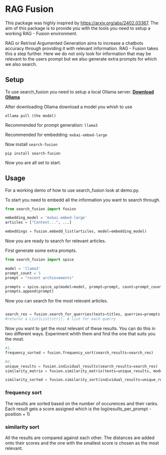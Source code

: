 # RAG Fusion
This package was highly inspired by https://arxiv.org/abs/2402.03367.
The aim of this package is to provide you with the tools you need to setup a working RAG - Fusion environment.

RAG or Retrival Argumented Generation aims to increase a chatbots accuracy through providing it with relevant information.
RAG - Fusion takes this a step further. Here we do not only look for information that may be relevant to the users prompt but we also generate extra prompts for which we also search.

## Setup
To use search_fusion you need to setup a local Ollama server. **[Download Ollama](https://ollama.com/download)**

After downloading Ollama download a model you whish to use
```
ollama pull (the model)
```
Recommended for prompt generation: `llama3`

Recommended for embedding: `mxbai-embed-large`

Now install `search-fusion`
```
pip install search-fusion
```
Now you are all set to start.

## Usage
For a working demo of how to use search_fusion look at demo.py.

To start you need to embedd all the information you want to search through.
```python
from search_fusion import fusion

embedding_model = 'mxbai-embed-large'
articles = ["Content...", ...]

embeddings = fusion.embedd_list(articles, model=embedding_model)

```

Now you are ready to search for relevant articles.

First generate some extra prompts.
```python
from search_fusion import spice

model = 'llama3'
prompt_count = 5
prompt = "recent archievements"

prompts = spice.spice_up(model=model, prompt=prompt, count=prompt_count)
prompts.append(prompt)

```

Now you can search for the most relevant articles.
```python

search_res = fusion.search_for_querries(texts=titles, querries=prompts, m=results_per_prompt, embeddings=embeddings, model=embedding_model)
#returns a List[List[str]]. A list for each querry

```

Now you want to get the most relevant of these results. You can do this in two different ways. 
Experiment whith them and find the one that suits you the most.

```python
#1.
frequency_sorted = fusion.frequency_sort(search_results=search_res)

#2.
unique_results = fusion.individual_results(search_results=search_res)
similarity_matrix = fusion.similarity_matrix(texts=unique_results, model=embedding_model)

similarity_sorted = fusion.similarity_sort(individual_results=unique_results, similarities=similarity_matrix)

```

### frequency sort
The results are sorted based on the number of occurences and their ranks.
Each result gets a score assigned which is the log(results_per_prompt - position + 1)

### similarity sort
All the results are compared against each other. The distances are added onto their scores and the one with the smallest score is chosen as the most relevant.
